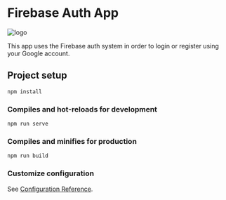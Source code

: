 # Firebase Auth App

![logo](https://user-images.githubusercontent.com/57297760/105871050-33791200-5ff9-11eb-826c-2d7233fc9d6d.jpg)

This app uses the Firebase auth system in order to login or register using your Google account.  

## Project setup
```
npm install
```

### Compiles and hot-reloads for development
```
npm run serve
```

### Compiles and minifies for production
```
npm run build
```

### Customize configuration
See [Configuration Reference](https://cli.vuejs.org/config/).
